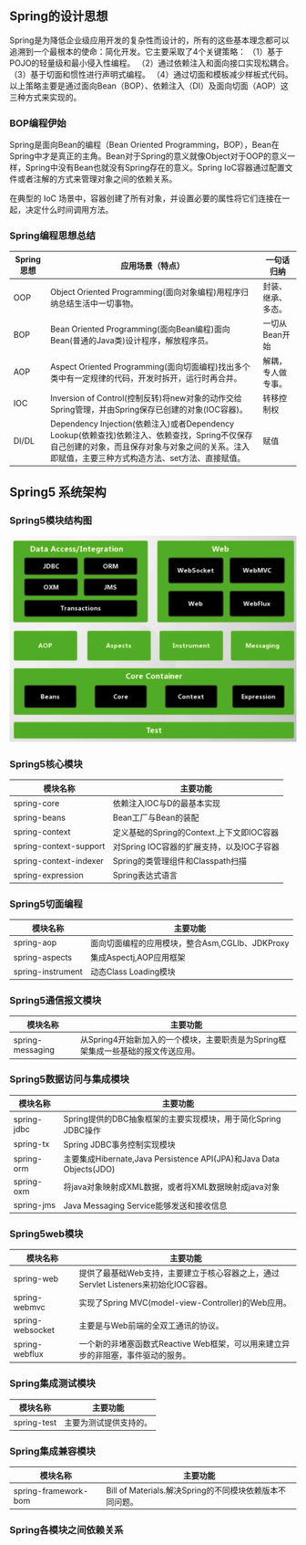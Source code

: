## Spring的设计思想
Spring是为降低企业级应用开发的复杂性而设计的，所有的这些基本理念都可以追溯到一个最根本的使命：简化开发。它主要采取了4个关键策略：
（1）基于POJO的轻量级和最小侵入性编程。
（2）通过依赖注入和面向接口实现松耦合。
（3）基于切面和惯性进行声明式编程。
（4）通过切面和模板减少样板式代码。
以上策略主要是通过面向Bean（BOP）、依赖注入（DI）及面向切面（AOP）这三种方式来实现的。

### BOP编程伊始

Spring是面向Bean的编程（Bean Oriented Programming，BOP），Bean在Spring中才是真正的主角。Bean对于Spring的意义就像Object对于OOP的意义一样，Spring中没有Bean也就没有Spring存在的意义。Spring IoC容器通过配置文件或者注解的方式来管理对象之间的依赖关系。

在典型的 IoC 场景中，容器创建了所有对象，并设置必要的属性将它们连接在一起，决定什么时间调用方法。

### Spring编程思想总结

| Spring思想 | 应用场景（特点）                                                                                                                                                                                   | 一句话归纳         |
| ---------- | -------------------------------------------------------------------------------------------------------------------------------------------------------------------------------------------------- | ------------------ |
| OOP        | Object Oriented Programming(面向对象编程)用程序归纳总结生活中一切事物。                                                                                                                            | 封装、继承、多态。 |
| BOP        | Bean Oriented Programming(面向Bean编程)面向Bean(普通的Java类)设计程序，解放程序员。                                                                                                                | 一切从Bean开始     |
| AOP        | Aspect Oriented Programming(面向切面编程)找出多个类中有一定规律的代码，开发时拆开，运行时再合并。                                                                                                  | 解耦，专人做专事。 |
| IOC        | Inversion of Control(控制反转)将new对象的动作交给Spring管理，并由Spring保存已创建的对象(IOC容器)。                                                                                                 | 转移控制权         |
| DI/DL      | Dependency Injection(依赖注入)或者Dependency Lookup(依赖查找)依赖注入、依赖查找，Spring不仅保存自己创建的对象，而且保存对象与对象之间的关系。注入即赋值，主要三种方式构造方法、set方法、直接赋值。 | 赋值               | 

## Spring5 系统架构

### Spring5模块结构图
![](../youdaonote-images/Pasted%20image%2020230619234827.png)

### Spring5核心模块


| 模块名称               | 主要功能                                  |
| ---------------------- | ----------------------------------------- |
| spring-core            | 依赖注入IOC与D的最基本实现                |
| spring-beans           | Bean工厂与Bean的装配                      |
| spring-context         | 定义基础的Spring的Context.上下文即IOC容器 |
| spring-context-support | 对Spring IOC容器的扩展支持，以及IOC子容器 |
| spring-context-indexer | Spring的类管理组件和Classpath扫描         |
| spring-expression      | Spring表达式语言                          | 

### Spring5切面编程

| 模块名称          | 主要功能                                        |
| ----------------- | ----------------------------------------------- |
| spring-aop        | 面向切面编程的应用模块，整合Asm,CGLIb、JDKProxy |
| spring-aspects    | 集成Aspectj,AOP应用框架                         |
| spring-instrument | 动态Class Loading模块                           | 


### Spring5通信报文模块

| 模块名称         | 主要功能                                                                          |
| ---------------- | --------------------------------------------------------------------------------- |
| spring-messaging | 从Spring4开始新加入的一个模块，主要职责是为Spring框架集成一些基础的报文传送应用。 | 


### Spring5数据访问与集成模块

| 模块名称    | 主要功能                                                            |
| ----------- | ------------------------------------------------------------------- |
| spring-jdbc | Spring提供的DBC抽象框架的主要实现模块，用于简化Spring JDBC操作      |
| spring-tx   | Spring JDBC事务控制实现模块                                         |
| spring-orm  | 主要集成Hibernate,Java Persistence API(JPA)和Java Data Objects(JDO) |
| spring-oxm  | 将java对象映射成XML数据，或者将XML数据映射成java对象                |
| spring-jms  | Java Messaging Service能够发送和接收信息                            | 


### Spring5web模块

| 模块名称         | 主要功能                                                                            |
| ---------------- | ----------------------------------------------------------------------------------- |
| spring-web       | 提供了最基础Web支持，主要建立于核心容器之上，通过Servlet Listeners来初始化IOC容器。 |
| spring-webmvc    | 实现了Spring MVC(model-view-Controller)的Web应用。                                  |
| spring-websocket | 主要是与Web前端的全双工通讯的协议。                                                 |
| spring-webflux   | 一个新的非堵塞函数式Reactive Web框架，可以用来建立异步的非阻塞，事件驱动的服务。    | 

### Spring集成测试模块

| 模块名称    | 主要功能               |
| ----------- | ---------------------- |
| spring-test | 主要为测试提供支持的。 |

### Spring集成兼容模块

| 模块名称             | 主要功能                                                 |
| -------------------- | -------------------------------------------------------- |
| spring-framework-bom | Bill of Materials.解决Spring的不同模块依赖版本不同问题。 | 

### Spring各模块之间依赖关系